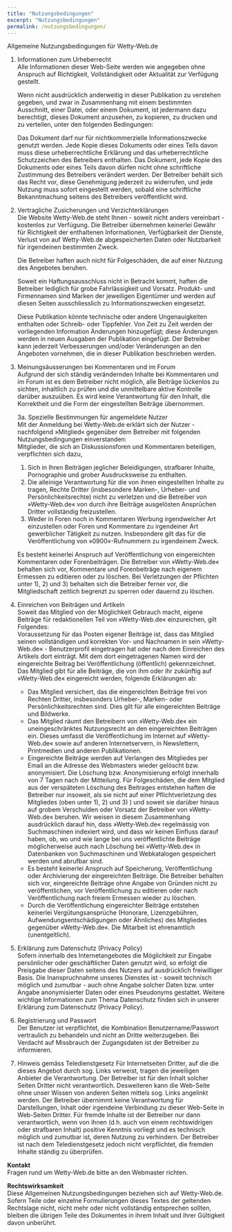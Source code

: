 ```yaml
---
title: "Nutzungsbedingungen"
excerpt: "Nutzungsbedingungen"
permalink: /nutzungsbedingungen/
---
```


Allgemeine Nutzungsbedingungen für Wetty-Web.de

1. Informationen zum Urheberrecht    
	Alle Informationen dieser Web-Seite werden wie angegeben ohne Anspruch auf Richtigkeit, Vollständigkeit oder Aktualität zur Verfügung gestellt.
	
	Wenn nicht ausdrücklich anderweitig in dieser Publikation zu verstehen gegeben, und zwar in Zusammenhang mit einem bestimmten Ausschnitt, einer Datei, oder einem Dokument, ist jedermann dazu berechtigt, dieses Dokument anzusehen, zu kopieren, zu drucken und zu verteilen, unter den folgenden Bedingungen:
	
	Das Dokument darf nur für nichtkommerzielle Informationszwecke genutzt werden. Jede Kopie dieses Dokuments oder eines Teils davon muss diese urheberrechtliche Erklärung und das urheberrechtliche Schutzzeichen des Betreibers enthalten. Das Dokument, jede Kopie des Dokuments oder eines Teils davon dürfen nicht ohne schriftliche Zustimmung des Betreibers verändert werden. Der Betreiber behält sich das Recht vor, diese Genehmigung jederzeit zu widerrufen, und jede Nutzung muss sofort eingestellt werden, sobald eine schriftliche Bekanntmachung seitens des Betreibers veröffentlicht wird.

2. Vertragliche Zusicherungen und Verzichterklärungen    
	Die Website Wetty-Web.de steht Ihnen - soweit nicht anders vereinbart - kostenlos zur Verfügung. Die Betreiber übernehmen keinerlei Gewähr für Richtigkeit der enthaltenen Informationen, Verfügbarkeit der Dienste, Verlust von auf Wetty-Web.de abgespeicherten Daten oder Nutzbarkeit für irgendeinen bestimmten Zweck.
	
	Die Betreiber haften auch nicht für Folgeschäden, die auf einer Nutzung des Angebotes beruhen.
	
	Soweit ein Haftungsausschluss nicht in Betracht kommt, haften die Betreiber lediglich für grobe Fahrlässigkeit und Vorsatz. Produkt- und Firmennamen sind Marken der jeweiligen Eigentümer und werden auf diesen Seiten ausschliesslich zu Informationszwecken eingesetzt.
	
	Diese Publikation könnte technische oder andere Ungenauigkeiten enthalten oder Schreib- oder Tippfehler. Von Zeit zu Zeit werden der vorliegenden Information Änderungen hinzugefügt; diese Änderungen werden in neuen Ausgaben der Publikation eingefügt. Der Betreiber kann jederzeit Verbesserungen und/oder Veränderungen an den Angeboten vornehmen, die in dieser Publikation beschrieben werden.

3. Meinungsäusserungen bei Kommentaren und im Forum    
	Aufgrund der sich ständig verändernden Inhalte bei Kommentaren und im Forum ist es dem Betreiber nicht möglich, alle Beiträge lückenlos zu sichten, inhaltlich zu prüfen und die unmittelbare aktive Kontrolle darüber auszuüben. Es wird keine Verantwortung für den Inhalt, die Korrektheit und die Form der eingestellten Beiträge übernommen.

	3a. Spezielle Bestimmungen für angemeldete Nutzer    
		Mit der Anmeldung bei Wetty-Web.de erklärt sich der Nutzer - nachfolgend »Mitglied« gegenüber dem Betreiber mit folgenden Nutzungsbedingungen einverstanden:    
		Mitglieder, die sich an Diskussionsforen und Kommentaren beteiligen, verpflichten sich dazu,   
		 
	1. Sich in Ihren Beiträgen jeglicher Beleidigungen, strafbarer Inhalte, Pornographie und grober Ausdrucksweise zu enthalten.    
	2. Die alleinige Verantwortung für die von ihnen eingestellten Inhalte zu tragen, Rechte Dritter (insbesondere Marken-, Urheber- und Persönlichkeitsrechte) nicht zu verletzen und die Betreiber von »Wetty-Web.de« von durch ihre Beiträge ausgelösten Ansprüchen Dritter vollständig freizustellen.    
	3. Weder in Foren noch in Kommentaren Werbung irgendwelcher Art einzustellen oder Foren und Kommentare zu irgendeiner Art gewerblicher Tätigkeit zu nutzen. Insbesondere gilt das für die Veröffentlichung von »0900«-Rufnummern zu irgendeinem Zweck.

	Es besteht keinerlei Anspruch auf Veröffentlichung von eingereichten Kommentaren oder Forenbeiträgen. Die Betreiber von »Wetty-Web.de« behalten sich vor, Kommentare und Forenbeiträge nach eigenem Ermessen zu editieren oder zu löschen. Bei Verletzungen der Pflichten unter 1), 2) und 3) behalten sich die Betreiber ferner vor, die Mitgliedschaft zeitlich begrenzt zu sperren oder dauernd zu löschen.

4. Einreichen von Beiträgen und Artikeln    
	Soweit das Mitglied von der Möglichkeit Gebrauch macht, eigene Beiträge für redaktionellen Teil von »Wetty-Web.de« einzureichen, gilt Folgendes:    
	Voraussetzung für das Posten eigener Beiträge ist, dass das Mitglied seinen vollständigen und korrekten Vor- und Nachnamen in sein »Wetty-Web.de« - Benutzerprofil eingetragen hat oder nach dem Einreichen des Artikels dort einträgt. Mit dem dort eingetragenen Namen wird der eingereichte Beitrag bei Veröffentlichung (öffentlich) gekennzeichnet.    
	Das Mitglied gibt für alle Beiträge, die von ihm oder ihr zukünftig auf »Wetty-Web.de« eingereicht werden, folgende Erklärungen ab:

    * Das Mitglied versichert, das die eingereichten Beiträge frei von Rechten Dritter, insbesonders Urheber-, Marken- oder Persönlichkeitsrechten sind. Dies gilt für alle eingereichten Beiträge und Bildwerke.
    * Das Mitglied räumt den Betreibern von »Wetty-Web.de« ein uneingeschränktes Nutzungsrecht an den eingereichten Beiträgen ein. Dieses umfasst die Veröffentlichung im Internet auf »Wetty-Web.de« sowie auf anderen Internetservern, in Newslettern, Printmedien und anderen Publikationen.
    * Eingereichte Beiträge werden auf Verlangen des Mitgliedes per Email an die Adresse des Webmasters wieder gelöscht bzw. anonymisiert. Die Löschung bzw. Anonymisierung erfolgt innerhalb von 7 Tagen nach der Mitteilung. Für Folgeschäden, die dem Mitglied aus der verspäteten Löschung des Beitrages entstehen haften die Betreiber nur insoweit, als sie nicht auf einer Pflichtverletzung des Mitgliedes (oben unter 1), 2) und 3) ) und soweit sie darüber hinaus auf grobem Verschulden oder Vorsatz der Betreiber von »Wetty-Web.de« beruhen. Wir weisen in diesem Zusammenhang ausdrücklich darauf hin, dass »Wetty-Web.de« regelmässig von Suchmaschinen indexiert wird, und dass wir keinen Einfluss darauf haben, ob, wo und wie lange bei uns veröffentlichte Beiträge möglicherweise auch nach Löschung bei »Wetty-Web.de« in Datenbanken von Suchmaschinen und Webkatalogen gespeichert werden und abrufbar sind.
    * Es besteht keinerlei Anspruch auf Speicherung, Veröffentlichung oder Archivierung der eingereichten Beiträge. Die Betreiber behalten sich vor, eingereichte Beiträge ohne Angabe von Gründen nicht zu veröffentlichen, vor Veröffentlichung zu editieren oder nach Veröffentlichung nach freiem Ermessen wieder zu löschen.
    * Durch die Veröffentlichung eingereichter Beiträge entstehen keinerlei Vergütungsansprüche (Honorare, Lizenzgebühren, Aufwendungsentschädigungen oder Ähnliches) des Mitgliedes gegenüber »Wetty-Web.de«. Die Mitarbeit ist ehrenamtlich (unentgeltlich).

5. Erklärung zum Datenschutz (Privacy Policy)    
	Sofern innerhalb des Internetangebotes die Möglichkeit zur Eingabe persönlicher oder geschäftlicher Daten genutzt wird, so erfolgt die Preisgabe dieser Daten seitens des Nutzers auf ausdrücklich freiwilliger Basis. Die Inanspruchnahme unseres Dienstes ist - soweit technisch möglich und zumutbar - auch ohne Angabe solcher Daten bzw. unter Angabe anonymisierter Daten oder eines Pseudonyms gestattet. Weitere wichtige Informationen zum Thema Datenschutz finden sich in unserer Erklärung zum Datenschutz (Privacy Policy).

6. Registrierung und Passwort    
	Der Benutzer ist verpflichtet, die Kombination Benutzername/Passwort vertraulich zu behandeln und nicht an Dritte weiterzugeben. Bei Verdacht auf Missbrauch der Zugangsdaten ist der Betreiber zu informieren.

7. Hinweis gemäss Teledienstgesetz 
	Für Internetseiten Dritter, auf die die dieses Angebot durch sog. Links verweist, tragen die jeweiligen Anbieter die Verantwortung. Der Betreiber ist für den Inhalt solcher Seiten Dritter nicht verantwortlich. Desweiteren kann die Web-Seite ohne unser Wissen von anderen Seiten mittels sog. Links angelinkt werden. Der Betreiber übernimmt keine Verantwortung für Darstellungen, Inhalt oder irgendeine Verbindung zu dieser Web-Seite in Web-Seiten Dritter. Für fremde Inhalte ist der Betreiber nur dann verantwortlich, wenn von ihnen (d.h. auch von einem rechtswidrigen oder strafbaren Inhalt) positive Kenntnis vorliegt und es technisch möglich und zumutbar ist, deren Nutzung zu verhindern. Der Betreiber ist nach dem Teledienstgesetz jedoch nicht verpflichtet, die fremden Inhalte ständig zu überprüfen.

**Kontakt**    
Fragen rund um Wetty-Web.de bitte an den Webmaster richten.

**Rechtswirksamkeit**    
Diese Allgemeinen Nutzungsbedingungen beziehen sich auf Wetty-Web.de.
Sofern Teile oder einzelne Formulierungen dieses Textes der geltenden Rechtslage nicht, nicht mehr oder nicht vollständig entsprechen sollten, bleiben die übrigen Teile des Dokumentes in ihrem Inhalt und ihrer Gültigkeit davon unberührt.